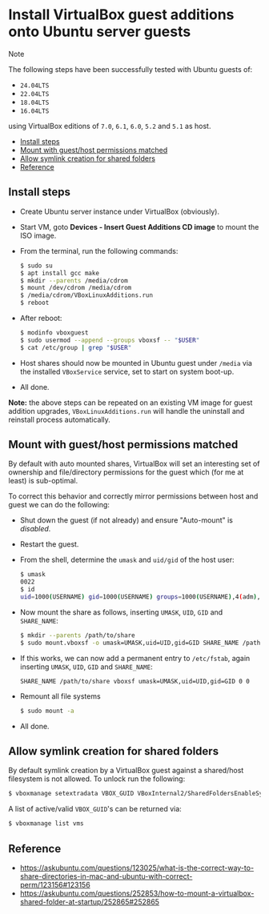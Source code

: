 # Install VirtualBox guest additions onto Ubuntu server guests

> [!NOTE]
> The following steps have been successfully tested with Ubuntu guests of:
>
> - `24.04LTS`
> - `22.04LTS`
> - `18.04LTS`
> - `16.04LTS`
> 
> using VirtualBox editions of `7.0`, `6.1`, `6.0`, `5.2` and `5.1` as host.

- [Install steps](#install-steps)
- [Mount with guest/host permissions matched](#mount-with-guesthost-permissions-matched)
- [Allow symlink creation for shared folders](#allow-symlink-creation-for-shared-folders)
- [Reference](#reference)

## Install steps

- Create Ubuntu server instance under VirtualBox (obviously).
- Start VM, goto **Devices - Insert Guest Additions CD image** to mount the ISO image.
- From the terminal, run the following commands:

	```sh
	$ sudo su
	$ apt install gcc make
	$ mkdir --parents /media/cdrom
	$ mount /dev/cdrom /media/cdrom
	$ /media/cdrom/VBoxLinuxAdditions.run
	$ reboot
	```

- After reboot:

	```sh
	$ modinfo vboxguest
	$ sudo usermod --append --groups vboxsf -- "$USER"
	$ cat /etc/group | grep "$USER"
	```

- Host shares should now be mounted in Ubuntu guest under `/media` via the installed `VBoxService` service, set to start on system boot-up.
- All done.

**Note:** the above steps can be repeated on an existing VM image for guest addition upgrades, `VBoxLinuxAdditions.run` will handle the uninstall and reinstall process automatically.

## Mount with guest/host permissions matched

By default with auto mounted shares, VirtualBox will set an interesting set of ownership and file/directory permissions for the guest which (for me at least) is sub-optimal.

To correct this behavior and correctly mirror permissions between host and guest we can do the following:

- Shut down the guest (if not already) and ensure "Auto-mount" is _disabled_.
- Restart the guest.
- From the shell, determine the `umask` and `uid/gid` of the host user:

	```sh
	$ umask
	0022
	$ id
	uid=1000(USERNAME) gid=1000(USERNAME) groups=1000(USERNAME),4(adm),24(cdrom),27(sudo),30(dip),46(plugdev),110(lxd),115(lpadmin),116(sambashare)
	```

- Now mount the share as follows, inserting `UMASK`, `UID`, `GID` and `SHARE_NAME`:

	```sh
	$ mkdir --parents /path/to/share
	$ sudo mount.vboxsf -o umask=UMASK,uid=UID,gid=GID SHARE_NAME /path/to/share
	```

- If this works, we can now add a permanent entry to `/etc/fstab`, again inserting `UMASK`, `UID`, `GID` and `SHARE_NAME`:

	```
	SHARE_NAME /path/to/share vboxsf umask=UMASK,uid=UID,gid=GID 0 0
	```

- Remount all file systems

	```sh
	$ sudo mount -a
	```

- All done.

## Allow symlink creation for shared folders

By default symlink creation by a VirtualBox guest against a shared/host filesystem is not allowed. To unlock run the following:

```sh
$ vboxmanage setextradata VBOX_GUID VBoxInternal2/SharedFoldersEnableSymlinksCreate/SHARED_FOLDER_NAME 1
```

A list of active/valid `VBOX_GUID`'s can be returned via:

```sh
$ vboxmanage list vms
```

## Reference

- https://askubuntu.com/questions/123025/what-is-the-correct-way-to-share-directories-in-mac-and-ubuntu-with-correct-perm/123156#123156
- https://askubuntu.com/questions/252853/how-to-mount-a-virtualbox-shared-folder-at-startup/252865#252865
